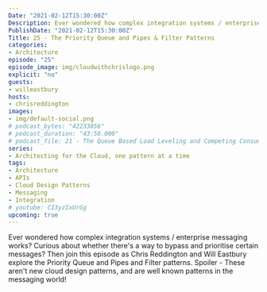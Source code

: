 ```yaml
---
Date: "2021-02-12T15:30:00Z"
Description: Ever wondered how complex integration systems / enterprise messaging works? Curious about whether there's a way to bypass and prioritise certain messages? Then join this episode as Chris Reddington and Will Eastbury explore the Priority Queue and Pipes and Filter patterns. Spoiler - These aren't new cloud design patterns, and are well known patterns in the messaging world!
PublishDate: "2021-02-12T15:30:00Z"
Title: 25 - The Priority Queue and Pipes & Filter Patterns
categories:
- Architecture
episode: "25"
episode_image: img/cloudwithchrislogo.png
explicit: "no"
guests:
- willeastbury
hosts:
- chrisreddington
images:
- img/default-social.png
# podcast_bytes: "42233856"
# podcast_duration: "43:56.000"
# podcast_file: 21 - The Queue Based Load Leveling and Competing Consumers Pattern.mp3
series:
- Architecting for the Cloud, one pattern at a time
tags:
- Architecture
- APIs
- Cloud Design Patterns
- Messaging
- Integration
# youtube: CI3yzIxUrGg
upcoming: true
---
```

Ever wondered how complex integration systems / enterprise messaging works? Curious about whether there's a way to bypass and prioritise certain messages? Then join this episode as Chris Reddington and Will Eastbury explore the Priority Queue and Pipes and Filter patterns. Spoiler - These aren't new cloud design patterns, and are well known patterns in the messaging world!